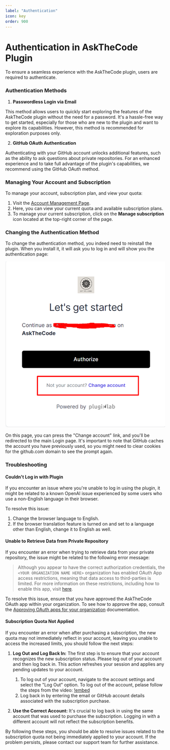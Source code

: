 ```yaml
---
label: "Authentication"
icon: key
order: 900
---
```


# Authentication in AskTheCode Plugin

To ensure a seamless experience with the AskTheCode plugin, users are required to authenticate.

### Authentication Methods

1. **Passwordless Login via Email**  

This method allows users to quickly start exploring the features of the AskTheCode plugin without the need for a password. It's a hassle-free way to get started, especially for those who are new to the plugin and want to explore its capabilities. However, this method is recommended for exploration purposes only.

2. **GitHub OAuth Authentication**  

Authenticating with your GitHub account unlocks additional features, such as the ability to ask questions about private repositories. For an enhanced experience and to take full advantage of the plugin's capabilities, we recommend using the GitHub OAuth method.

### Managing Your Account and Subscription

To manage your account, subscription plan, and view your quota:

1. Visit the [Account Management Page](https://c7d59216ee8ec59bda5e51ffc17a994d.auth.portal-pluginlab.ai/pricing).
2. Here, you can view your current quota and available subscription plans.
3. To manage your current subscription, click on the **Manage subscription** icon located at the top-right corner of the page.

### Changing the Authentication Method

To change the authentication method, you indeed need to reinstall the plugin. When you install it, it will ask you to log in and will show you the authentication page:

![](/resources/authentication/auth-page.png)

On this page, you can press the "Change account" link, and you'll be redirected to the main Login page. It's important to note that GitHub caches the account you have previously used, so you might need to clear cookies for the github.com domain to see the prompt again.

### Troubleshooting

#### Couldn't Log in with Plugin

If you encounter an issue where you're unable to log in using the plugin, it might be related to a known OpenAI issue experienced by some users who use a non-English language in their browser.

To resolve this issue:

1. Change the browser language to English.
2. If the browser translation feature is turned on and set to a language other than English, change it to English as well.


#### Unable to Retrieve Data from Private Repository

If you encounter an error when trying to retrieve data from your private repository, the issue might be related to the following error message:

> Although you appear to have the correct authorization credentials, the `<YOUR ORGANIZATION NAME HERE>` organization has enabled OAuth App access restrictions, meaning that data access to third-parties is limited. For more information on these restrictions, including how to enable this app, visit [here](https://docs.github.com/articles/restricting-access-to-your-organization-s-data/).

To resolve this issue, ensure that you have approved the AskTheCode OAuth app within your organization. To see how to approve the app, consult the [Approving OAuth apps for your organization](https://docs.github.com/en/organizations/managing-oauth-access-to-your-organizations-data/approving-oauth-apps-for-your-organization) documentation.


#### Subscription Quota Not Applied

If you encounter an error when after purchasing a subscription, the new quota may not immediately reflect in your account, leaving you unable to access the increased limits, you should follow the next steps:

1. **Log Out and Log Back In:** The first step is to ensure that your account recognizes the new subscription status. Please log out of your account and then log back in. This action refreshes your session and applies any pending updates to your account.

    1. To log out of your account, navigate to the account settings and select the "Log Out" option. To log out of the account, pelase follow the steps from the video: [!embed](/resources/authentication/sign-out.mp4)
    2. Log back in by entering the email or GitHub account details associated with the subscription purchase.

2. **Use the Correct Account:** It's crucial to log back in using the same account that was used to purchase the subscription. Logging in with a different account will not reflect the subscription benefits.

By following these steps, you should be able to resolve issues related to the subscription quota not being immediately applied to your account. If the problem persists, please contact our support team for further assistance.
